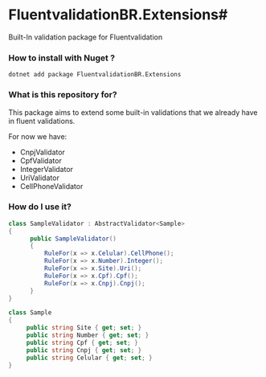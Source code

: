 # FluentvalidationBR.Extensions#

Built-In validation package for Fluentvalidation

### How to install with Nuget ?
```
dotnet add package FluentvalidationBR.Extensions
```

### What is this repository for? ###

This package aims to extend some built-in validations that we already have in fluent validations.

For now we have:

 - CnpjValidator
 - CpfValidator
 - IntegerValidator
 - UriValidator
 - CellPhoneValidator

### How do I use it? ###

```.cs
class SampleValidator : AbstractValidator<Sample>
{
      public SampleValidator()
      {
          RuleFor(x => x.Celular).CellPhone();
          RuleFor(x => x.Number).Integer();
          RuleFor(x => x.Site).Uri();
          RuleFor(x => x.Cpf).Cpf();
          RuleFor(x => x.Cnpj).Cnpj();
      }
}

class Sample
{
     public string Site { get; set; }
     public string Number { get; set; }
     public string Cpf { get; set; }
     public string Cnpj { get; set; }
     public string Celular { get; set; }
}
 ```
 
